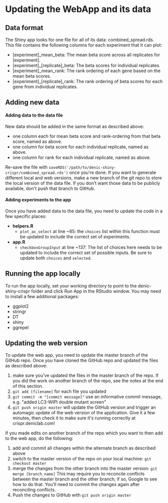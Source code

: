 # Updating the WebApp and its data

## Data format

The Shiny app looks for one file for all of its data: combined_spread.rds. This file contains the following columns for each experiment that it can plot:
- [experiment]\_mean\_beta: The mean beta score across all replicates for [experiment].
- [experiment]\_[replicate]\_beta: The beta scores for individual replicates.
- [experiment]\_mean\_rank: The rank ordering of each gene based on the mean beta scores.
- [experiment]\_[replicate]\_rank: The rank ordering of beta scores for each gene from individual replicates.

## Adding new data

#### Adding data to the data file
New data should be added in the same format as described above:
- one column each for mean beta score and rank-ordering from that beta score, named as above.
- one column for beta score for each individual replicate, named as above.
- one column for rank for each individual replicate, named as above.  

Re-save the file with `saveRDS('/path/to/denic-shiny-crispr/combined_spread.rds')` once you're done. If you want to generate different local and web versions, make a new branch of the git repo to store the local version of the data file. If you don't want those data to be publicly available, don't push that branch to GitHub.

#### Adding experiments to the app
Once you have added data to the data file, you need to update the code in a few specific places:
- __helpers.R__
    - `plot_ax_select` at line ~85: the `choices` list within this function must be updated to include the correct set of experiments.
- __app.R__
    - `checkboxGroupInput` at line ~137: The list of choices here needs to be updated to include the correct set of possible inputs. Be sure to update both `choices` and `selected`.

## Running the app locally
To run the app locally, set your working directory to point to the denic-shiny-crispr folder and click Run App in the RStudio window. You may need to install a few additional packages:
- ggplot2
- stringr
- DT
- shiny
- ggrepel

## Updating the web version
To update the web app, you need to update the master branch of the GitHub repo. Once you have cloned the GitHub repo and updated the files as described above:
1. make sure you've updated the files in the master branch of the repo. If you did the work on another branch of the repo, see the notes at the end of this section.
2. `git add [filename]` for each file you updated
3. `git commit -m "[commit message]"` use an informative commit message, e.g. "added LC3-WIPI double mutant screen"
4. `git push origin master` will update the GitHub version and trigger an automagic update of the web version of the application. Give it a few minutes, then check it to make sure it's running correctly at crispr.deniclab.com!

If you made edits on another branch of the repo which you want to then add to the web app, do the following:
1. add and commit all changes within the alternate branch as described above
2. switch to the master version of the repo on your local machine: `git checkout master`
3. merge the changes from the other branch into the master version: `git merge [branch_name]` This may require you to reconcile conflicts between the master branch and the other branch; if so, Google to see how to do that. You'll need to commit the changes again after reconciling conflicts.
4. Push the changes to GitHub with `git push origin master`
